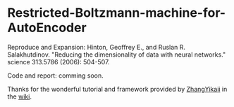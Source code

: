 # Restricted-Boltzmann-machine-for-AutoEncoder
Reproduce and Expansion:  Hinton, Geoffrey E., and Ruslan R. Salakhutdinov. "Reducing the dimensionality of data with neural networks." science 313.5786 (2006): 504-507.

Code and report: comming soon.

Thanks for the wonderful tutorial and framework provided by [ZhangYikaii](https://github.com/ZhangYikaii) in the [wiki](https://github.com/ZhangYikaii/Auxiliary-Material-for-AI-Platform-Application-Course/wiki/%E4%BD%9C%E4%B8%9A-%E8%87%AA%E7%BC%96%E7%A0%81%E5%99%A8-(Autoencoder)).

